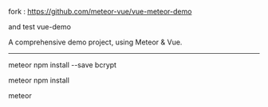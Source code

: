 fork : https://github.com/meteor-vue/vue-meteor-demo

and test  vue-demo

A comprehensive demo project, using Meteor &amp; Vue.

-------------------------

meteor npm install --save bcrypt

meteor npm install

meteor